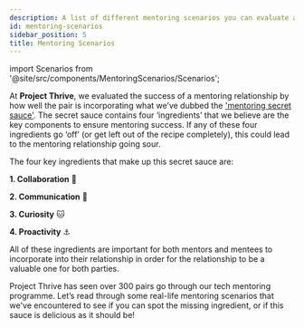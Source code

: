 ```yaml
---
description: A list of different mentoring scenarios you can evaluate according to four key ingredients for success in a mentoring relationship.
id: mentoring-scenarios
sidebar_position: 5
title: Mentoring Scenarios
---
```


import Scenarios from '@site/src/components/MentoringScenarios/Scenarios';

<head>
    <meta property="og:title" content="Mentoring Scenarios" />
    <meta property="og:type" content="article" />
    <meta property="og:url" content="https://www.developermentoring.guide/docs/meeting-with-your-mentoring-partner/mentoring-scenarios" />
</head>

At **Project Thrive**, we evaluated the success of a mentoring relationship by how well the pair is incorporating what we’ve dubbed the ['mentoring secret sauce'](https://www.developermentoring.guide/docs/meeting-with-your-mentoring-partner/working-with-mentoring-partner). The secret sauce contains four ‘ingredients’ that we believe are the key components to ensure mentoring success. If any of these four ingredients go ‘off’ (or get left out of the recipe completely), this could lead to the mentoring relationship going sour.

The four key ingredients that make up this secret sauce are:

**1. Collaboration** 🤝

**2. Communication** 💬

**3. Curiosity** 🐱

**4. Proactivity** ⚓️

All of these ingredients are important for both mentors and mentees to incorporate into their relationship in order for the relationship to be a valuable one for both parties.

Project Thrive has seen over 300 pairs go through our tech mentoring programme. Let’s read through some real-life mentoring scenarios that we've encountered to see if you can spot the missing ingredient, or if this sauce is delicious as it should be!

<Scenarios/>
